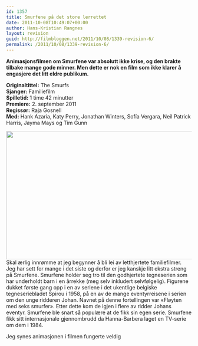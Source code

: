 ```yaml
---
id: 1357
title: Smurfene på det store lerrettet
date: 2011-10-08T10:49:07+00:00
author: Hans-Kristian Rangnes
layout: revision
guid: http://filmbloggen.net/2011/10/08/1339-revision-6/
permalink: /2011/10/08/1339-revision-6/
---
```

**Animasjonsfilmen om Smurfene var absolutt ikke krise, og den brakte tilbake mange gode minner. Men dette er nok en film som ikke klarer å engasjere det litt eldre publikum.**<!--more-->

**Originaltittel:** The Smurfs  
**Sjanger:** Familiefilm  
**Spilletid:** 1 time 42 minutter  
**Premiere:** 2. september 2011  
**Regissør:** Raja Gosnell  
**Med:** Hank Azaria, Katy Perry, Jonathan Winters, Sofía Vergara, Neil Patrick Harris, Jayma Mays og Tim Gunn

<a href="http://filmbloggen.net/?attachment_id=1351" rel="attachment wp-att-1351"><img class="alignnone size-large wp-image-1351" src="http://filmbloggen.net/wp-content/uploads//2011/10/kekbcss15-620x348.jpg" alt="" width="620" height="348" /></a>  
Skal ærlig innrømme at jeg begynner å bli lei av letthjertete familiefilmer. Jeg har sett for mange i det siste og derfor er jeg kanskje litt ekstra streng på Smurfene. Smurfene holder seg tro til den godhjertete tegneserien som har underholdt barn i en årrekke (meg selv inkludert selvfølgelig). Figurene dukket første gang opp i en av seriene i det ukentlige belgiske tegneseriebladet Spirou i 1958, på en av de mange eventyrreisene i serien om den unge ridderen Johan. Navnet på denne fortellingen var &laquo;Fløyten med seks smurfer&raquo;. Etter dette kom de igjen i flere av ridder Johans eventyr. Smurfene ble snart så populære at de fikk sin egen serie. Smurfene fikk sitt internasjonale gjennombrudd da Hanna-Barbera laget en TV-serie om dem i 1984.

Jeg synes animasjonen i filmen fungerte veldig